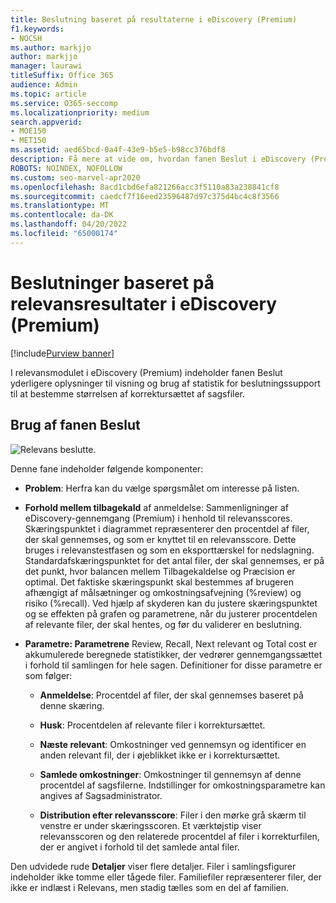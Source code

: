 ```yaml
---
title: Beslutning baseret på resultaterne i eDiscovery (Premium)
f1.keywords:
- NOCSH
ms.author: markjjo
author: markjjo
manager: laurawi
titleSuffix: Office 365
audience: Admin
ms.topic: article
ms.service: O365-seccomp
ms.localizationpriority: medium
search.appverid:
- MOE150
- MET150
ms.assetid: aed65bcd-0a4f-43e9-b5e5-b98cc376bdf8
description: Få mere at vide om, hvordan fanen Beslut i eDiscovery (Premium) indeholder data, der kan hjælpe dig med at bestemme den korrekte størrelse af korrektursættet af sagsfiler.
ROBOTS: NOINDEX, NOFOLLOW
ms.custom: seo-marvel-apr2020
ms.openlocfilehash: 8acd1cbd6efa821266acc3f5110a83a238841cf8
ms.sourcegitcommit: caedcf7f16eed23596487d97c375d4bc4c8f3566
ms.translationtype: MT
ms.contentlocale: da-DK
ms.lasthandoff: 04/20/2022
ms.locfileid: "65000174"
---
```

# <a name="decisions-based-on-relevance-results-in-ediscovery-premium"></a>Beslutninger baseret på relevansresultater i eDiscovery (Premium)

[!include[Purview banner](../includes/purview-rebrand-banner.md)]
  
I relevansmodulet i eDiscovery (Premium) indeholder fanen Beslut yderligere oplysninger til visning og brug af statistik for beslutningssupport til at bestemme størrelsen af korrektursættet af sagsfiler.
  
## <a name="using-the-decide-tab"></a>Brug af fanen Beslut

![Relevans beslutte.](../media/f32fed89-f3b5-404a-90c7-ea25d2eb58a9.png)
  
Denne fane indeholder følgende komponenter:
  
- **Problem**: Herfra kan du vælge spørgsmålet om interesse på listen.

- **Forhold mellem tilbagekald** af anmeldelse: Sammenligninger af eDiscovery-gennemgang (Premium) i henhold til relevansscores. Skæringspunktet i diagrammet repræsenterer den procentdel af filer, der skal gennemses, og som er knyttet til en relevansscore. Dette bruges i relevanstestfasen og som en eksporttærskel for nedslagning. Standardafskæringspunktet for det antal filer, der skal gennemses, er på det punkt, hvor balancen mellem Tilbagekaldelse og Præcision er optimal. Det faktiske skæringspunkt skal bestemmes af brugeren afhængigt af målsætninger og omkostningsafvejning (%review) og risiko (%recall). Ved hjælp af skyderen kan du justere skæringspunktet og se effekten på grafen og parametrene, når du justerer procentdelen af relevante filer, der skal hentes, og før du validerer en beslutning.

- **Parametre: Parametrene** Review, Recall, Next relevant og Total cost er akkumulerede beregnede statistikker, der vedrører gennemgangssættet i forhold til samlingen for hele sagen. Definitioner for disse parametre er som følger:

  - **Anmeldelse**: Procentdel af filer, der skal gennemses baseret på denne skæring.

  - **Husk**: Procentdelen af relevante filer i korrektursættet.

  - **Næste relevant**: Omkostninger ved gennemsyn og identificer en anden relevant fil, der i øjeblikket ikke er i korrektursættet.

  - **Samlede omkostninger**: Omkostninger til gennemsyn af denne procentdel af sagsfilerne. Indstillinger for omkostningsparametre kan angives af Sagsadministrator.

  - **Distribution efter relevansscore**: Filer i den mørke grå skærm til venstre er under skæringsscoren. Et værktøjstip viser relevansscoren og den relaterede procentdel af filer i korrekturfilen, der er angivet i forhold til det samlede antal filer.

Den udvidede rude **Detaljer** viser flere detaljer. Filer i samlingsfigurer indeholder ikke tomme eller tågede filer. Familiefiler repræsenterer filer, der ikke er indlæst i Relevans, men stadig tælles som en del af familien.
